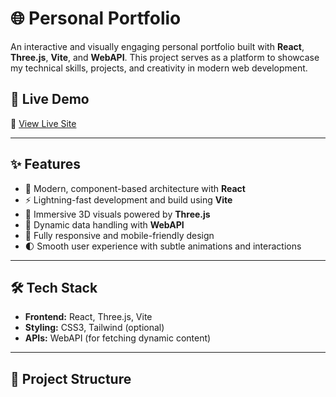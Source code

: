 # 🌐 Personal Portfolio

An interactive and visually engaging personal portfolio built with **React**, **Three.js**, **Vite**, and **WebAPI**. This project serves as a platform to showcase my technical skills, projects, and creativity in modern web development.

## 🚀 Live Demo

🔗 [View Live Site](https://your-portfolio-link.com)

---

## ✨ Features

- 🧠 Modern, component-based architecture with **React**
- ⚡ Lightning-fast development and build using **Vite**
- 🎨 Immersive 3D visuals powered by **Three.js**
- 📡 Dynamic data handling with **WebAPI**
- 📱 Fully responsive and mobile-friendly design
- 🌓 Smooth user experience with subtle animations and interactions

---

## 🛠️ Tech Stack

- **Frontend:** React, Three.js, Vite
- **Styling:** CSS3, Tailwind (optional)
- **APIs:** WebAPI (for fetching dynamic content)

---

## 📁 Project Structure

